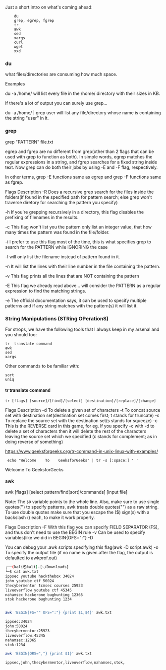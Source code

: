 Just a short intro on what's coming ahead:

		du
		grep, egrep, fgrep
		tr
		awk
		sed
		xargs
		curl
		wget
		xxd
    
    
### du

what files/directories are consuming how much space.

Examples

du -a /home/ 			will list every file in the /home/ directory with their sizes in KB.

If there's a lot of output you can surely use grep...

du -a /home/ | grep user 	will list any file/directory whose name is containing the string "user" in it.




### grep

grep "PATTERN" file.txt

egrep and fgrep are no different from grep(other than 2 flags that can be used with grep to function as both). 
In simple words, egrep matches the regular expressions in a string, and fgrep searches for a fixed string inside text. 
Now grep can do both their jobs by using -E and -F flag, respectively.


In other terms, grep -E functions same as egrep and grep -F functions same as fgrep.


Flags	Description
-R	Does a recursive grep search for the files inside the folders(if found in the specified path for pattern search; else grep won't traverse diretory for searching 		the pattern you specify)

-h	If you're grepping recursively in a directory, this flag disables the prefixing of filenames in the results.

-c	This flag won't list you the pattern only list an integer value, that how many times the pattern was found in the file/folder.

-i	I prefer to use this flag most of the time, this is what specifies grep to search for the PATTERN while IGNORING the case 

-l 	will only list the filename instead of pattern found in it.

-n	It will list the lines with their line number in the file containing the pattern.

-v	This flag prints all the lines that are NOT containing the pattern

-E	This flag we already read above... will consider the PATTERN as a regular expression to find the matching strings. 

-e	The official documentation says, it can be used to specify multiple patterns and if any string matches with the pattern(s) it will list it.












### String Manipulations (STRing OPerationS)


For strops, we have the following tools that I always keep in my arsenal and you should too:

    tr	translate command
    awk	
    sed
    xargs

Other commands to be familiar with:

    sort
    uniq
    
#### tr	translate command
    
`tr [flags] [source]/[find]/[select] [destination]/[replace]/[change]`


Flags Description
-d	To delete a given set of characters
-t	To concat source set with destination set(destination set comes first; t stands for truncate)
-s	To replace the source set with the destination set(s stands for squeeze)
-c	This is the REVERSE card in this game, for eg. If you specify -c with -d to delete a set of characters then it will delete the rest of the characters leaving the source set which we specified (c stands for complement; as in doing reverse of something)

https://www.geeksforgeeks.org/tr-command-in-unix-linux-with-examples/

` echo "Welcome    To    GeeksforGeeks" | tr -s [:space:] ' '`
 
 Welcome To GeeksforGeeks
 
 

#### awk

awk [flags] [select pattern/find(sort)/commands] [input file]


Note: The `$0` variable points to the whole line.  Also, make sure to use single quotes('') to specify patterns, awk treats double quotes("") as a raw string. To use double quotes make sure that you escape the ($) sign(s) with a backslash (\) each, to make it work properly.

Flags	Description
-F	With this flag you can specify FIELD SEPARATOR (FS), and thus don't need to use the BEGIN rule
-v	Can be used to specify variables(like we did in BEGIN{OFS=":"}
-D	

You can debug your .awk scripts specifying this flag(awk -D script.awk) 
-o	To specify the output file (if no name is given after the flag, the output is defaulted to awkprof.out)

```bash                                                    
┌──(kali㉿kali)-[~/Downloads]
└─$ cat awk.txt 
ippsec youtube hackthebox 34024
john youtube ctf 50024
thecybermentor tcmsec courses 25923
liveoverflow youtube ctf 45345
nahamsec hackerone bughunting 12365
stok hackerone bughunting 1234


awk 'BEGIN{FS="" OFS=":"} {print $1,$4}' awk.txt

ippsec:34024
john:50024
thecybermentor:25923
liveoverflow:45345
nahamsec:12365
stok:1234

awk 'BEGIN{ORS=","} {print $1}' awk.txt 

ippsec,john,thecybermentor,liveoverflow,nahamsec,stok,  
```



















